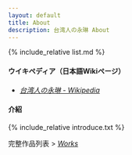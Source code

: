 ```yaml
---
layout: default
title: About
description: 台湾人の永琳 About
---
```


{% include_relative list.md %}

#### ウイキペディア（日本語Wikiページ）
- <a href="https://ja.wikipedia.org/wiki/%E5%8F%B0%E6%B9%BE%E4%BA%BA%E3%81%AE%E6%B0%B8%E7%90%B3" target="_blank" rel="noopener noreferrer">*台湾人の永琳 - Wikipedia*</a>

#### 介紹

{% include_relative introduce.txt %}

完整作品列表 > *[Works](./works.html)*
